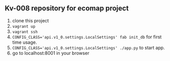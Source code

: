 ## Kv-008 repository for ecomap project

1. clone this project
2. ```vagrant up```
3. ```vagrant ssh```
4. ```CONFIG_CLASS='api.v1_0.settings.LocalSettings' fab init_db``` for first time usage.
5. ```CONFIG_CLASS='api.v1_0.settings.LocalSettings' ./app.py``` to start app.
6. go to localhost:8001 in your browser
